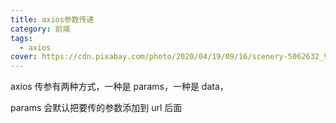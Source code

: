 ```yaml
---
title: axios参数传递
category: 前端
tags:
  - axios
cover: https://cdn.pixabay.com/photo/2020/04/19/09/16/scenery-5062632_960_720.jpg
---
```


axios 传参有两种方式，一种是 params，一种是 data，

params 会默认把要传的参数添加到 url 后面
